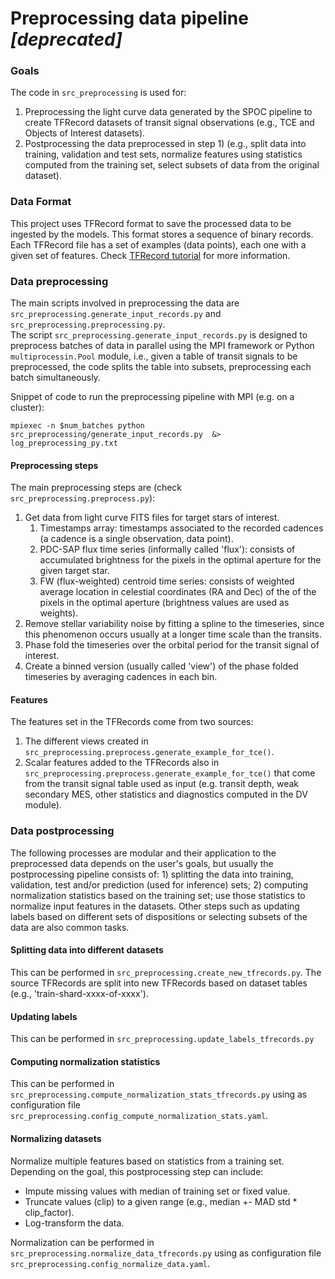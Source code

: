 # Preprocessing data pipeline *[deprecated]*

### Goals

The code in `src_preprocessing` is used for:

1. Preprocessing the light curve data generated by the SPOC pipeline to create TFRecord datasets of transit signal
   observations (e.g., TCE and Objects of Interest datasets).
2. Postprocessing the data preprocessed in step 1) (e.g., split data into training, validation and test sets,
   normalize features using statistics computed from the training set, select subsets of data from the original
   dataset).

### Data Format

This project uses TFRecord format to save the processed data to be ingested by the models. This format stores a sequence
of binary records. Each TFRecord file has a set of examples (data points), each one with a given set of features. Check
[TFRecord tutorial](https://www.tensorflow.org/tutorials/load_data/tfrecord) for more information.

### Data preprocessing

The main scripts involved in preprocessing the data are `src_preprocessing.generate_input_records.py`
and `src_preprocessing.preprocessing.py`.\
The script `src_preprocessing.generate_input_records.py` is designed to preprocess batches of data in parallel using the
MPI framework or Python `multiprocessin.Pool` module, i.e., given a table of transit signals to be preprocessed, the
code splits the table into subsets, preprocessing each batch simultaneously.

Snippet of code to run the preprocessing pipeline with MPI (e.g. on a cluster):

```shell
mpiexec -n $num_batches python src_preprocessing/generate_input_records.py  &>  log_preprocessing_py.txt
```

#### Preprocessing steps

The main preprocessing steps are (check `src_preprocessing.preprocess.py`):

1. Get data from light curve FITS files for target stars of interest.
   1. Timestamps array: timestamps associated to the recorded cadences (a cadence is a single observation, data point).
   2. PDC-SAP flux time series (informally called 'flux'): consists of accumulated brightness for the pixels in the
      optimal aperture for the given target star.
   3. FW (flux-weighted) centroid time series: consists of weighted average location in celestial coordinates (RA and
      Dec) of the of the pixels in the optimal aperture (brightness values are used as weights).
3. Remove stellar variability noise by fitting a spline to the timeseries, since this phenomenon occurs usually at a
   longer time scale than the transits.
4. Phase fold the timeseries over the orbital period for the transit signal of interest.
5. Create a binned version (usually called 'view') of the phase folded timeseries by averaging cadences in each bin.

#### Features

The features set in the TFRecords come from two sources:

1. The different views created in `src_preprocessing.preprocess.generate_example_for_tce()`.
2. Scalar features added to the TFRecords also in `src_preprocessing.preprocess.generate_example_for_tce()` that come
   from the transit signal table used as input (e.g. transit depth, weak secondary MES, other statistics and diagnostics
   computed in the DV module).

### Data postprocessing

The following processes are modular and their application to the preprocessed data depends on the user's goals, but
usually the postprocessing pipeline consists of: 1) splitting the data into training, validation, test and/or prediction
(used for inference) sets; 2) computing normalization statistics based on the training set; use those statistics to
normalize input features in the datasets. Other steps such as updating labels based on different sets of dispositions or
selecting subsets of the data are also common tasks.

#### Splitting data into different datasets

This can be performed in `src_preprocessing.create_new_tfrecords.py`. The source TFRecords are split into new TFRecords
based on dataset tables (e.g., 'train-shard-xxxx-of-xxxx').

#### Updating labels

This can be performed in `src_preprocessing.update_labels_tfrecords.py`

#### Computing normalization statistics

This can be performed in `src_preprocessing.compute_normalization_stats_tfrecords.py` using as configuration file
`src_preprocessing.config_compute_normalization_stats.yaml`.

#### Normalizing datasets

Normalize multiple features based on statistics from a training set. Depending on the goal, this postprocessing step can
include:

- Impute missing values with median of training set or fixed value.
- Truncate values (clip) to a given range (e.g., median +- MAD std * clip_factor).
- Log-transform the data.

Normalization can be performed in `src_preprocessing.normalize_data_tfrecords.py` using as configuration file
`src_preprocessing.config_normalize_data.yaml`.